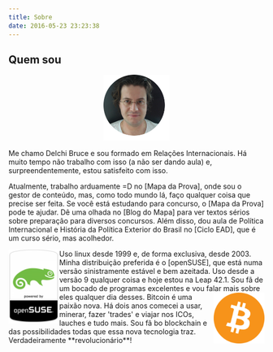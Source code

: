 ```yaml
---
title: Sobre
date: 2016-05-23 23:23:38
---
```


<h2> Quem sou</h2>
<p align="center">
<img src="/images/new_eu_round_pad.png" width="130"></p>
Me chamo Delchi Bruce e sou formado em Relações Internacionais. Há muito tempo não trabalho com isso (a não ser dando aula) e, surpreendentemente, estou satisfeito com isso.

 Atualmente, trabalho arduamente =D no [Mapa da Prova], onde sou o gestor de conteúdo, mas, como todo mundo lá, faço qualquer coisa que precise ser feita. Se você está estudando para concurso, o [Mapa da Prova] pode te ajudar. Dê uma olhada no [Blog do Mapa] para ver textos sérios sobre preparação para diversos concursos. Além disso, dou aula de Política Internacional e História da Política Exterior do Brasil no [Ciclo EAD], que é um curso sério, mas acolhedor.
 <div style="float: left">
<img src="/images/opensuse_logo.png" width="100">
</div>
 Uso linux desde 1999 e, de forma exclusiva, desde 2003. Minha distribuição preferida é o [openSUSE], que está numa versão sinistramente estável e bem azeitada. Uso desde a versão 9 qualquer coisa e hoje estou na Leap 42.1. Sou fã de um bocado de programas excelentes e vou falar mais sobre eles qualquer dia desses.

 <div style="float: right">
 <img src="/images/BTC_Logo_.png" width="100">
 </div>
 Bitcoin é uma paixão nova. Há dois anos comecei a usar, minerar, fazer 'trades' e viajar nos ICOs, lauches e tudo mais. Sou fã bo blockchain e das possibilidades todas que essa nova tecnologia traz. Verdadeiramente **revolucionário**!
